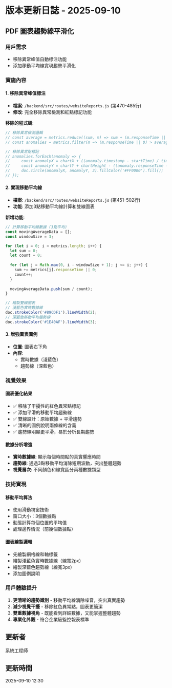# 版本更新日誌 - 2025-09-10

## PDF 圖表趨勢線平滑化

### 用戶需求
- 移除異常峰值自動標注功能
- 添加移動平均線實現趨勢平滑化

### 實施內容

#### 1. 移除異常峰值標注
- **檔案**: `/backend/src/routes/websiteReports.js` (第470-485行)
- **修改**: 完全移除異常檢測和紅點標記功能

**移除的程式碼**:
```javascript
// 移除異常檢測邏輯
// const average = metrics.reduce((sum, m) => sum + (m.responseTime || 0), 0) / metrics.length;
// const anomalies = metrics.filter(m => (m.responseTime || 0) > average * 2);

// 移除異常點標記
// anomalies.forEach(anomaly => {
//     const anomalyX = chartX + ((anomaly.timestamp - startTime) / timeRange) * chartWidth;
//     const anomalyY = chartY + chartHeight - ((anomaly.responseTime - minValue) / valueRange) * chartHeight;
//     doc.circle(anomalyX, anomalyY, 3).fillColor('#FF0000').fill();
// });
```

#### 2. 實現移動平均線
- **檔案**: `/backend/src/routes/websiteReports.js` (第451-502行)
- **功能**: 添加3點移動平均線計算和雙線圖表

**新增功能**:
```javascript
// 計算移動平均線數據 (3點平均)
const movingAverageData = [];
const windowSize = 3;

for (let i = 0; i < metrics.length; i++) {
  let sum = 0;
  let count = 0;
  
  for (let j = Math.max(0, i - windowSize + 1); j <= i; j++) {
    sum += metrics[j].responseTime || 0;
    count++;
  }
  
  movingAverageData.push(sum / count);
}

// 繪製雙線圖表
// 淺藍色實時數據線
doc.strokeColor('#89CDF1').lineWidth(2);
// 深藍色移動平均趨勢線  
doc.strokeColor('#1E40AF').lineWidth(3);
```

#### 3. 增強圖表圖例
- **位置**: 圖表右下角
- **內容**: 
  - 實時數據（淺藍色）
  - 趨勢線（深藍色）

### 視覺效果

#### 圖表優化結果
- ✅ 移除了干擾性的紅色異常點標記
- ✅ 添加平滑的移動平均趨勢線
- ✅ 雙線設計：原始數據 + 平滑趨勢
- ✅ 清晰的圖例說明兩條線的含義
- ✅ 趨勢線明顯更平滑，易於分析長期趨勢

#### 數據分析增強
- **實時數據線**: 顯示每個時間點的真實響應時間
- **趨勢線**: 通過3點移動平均消除短期波動，突出整體趨勢
- **視覺層次**: 不同顏色和線寬區分兩種數據類型

### 技術實現

#### 移動平均算法
- 使用滑動視窗技術
- 窗口大小：3個數據點
- 動態計算每個位置的平均值
- 處理邊界情況（前幾個數據點）

#### 圖表繪製邏輯
- 先繪製網格線和軸標籤
- 繪製淺藍色實時數據線（線寬2px）
- 繪製深藍色趨勢線（線寬3px）
- 添加圖例說明

### 用戶體驗提升
1. **更清晰的趨勢識別** - 移動平均線消除噪音，突出真實趨勢
2. **減少視覺干擾** - 移除紅色異常點，圖表更簡潔
3. **雙重數據視角** - 既能看到詳細數據，又能掌握整體趨勢
4. **專業化外觀** - 符合企業級監控報表標準

## 更新者
系統工程師

## 更新時間
2025-09-10 12:30